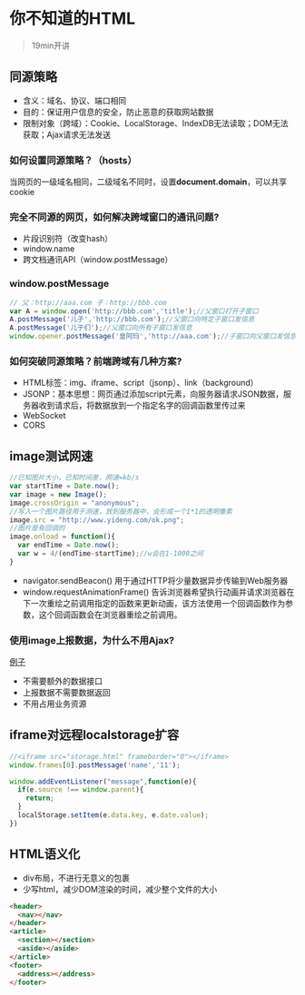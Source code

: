 # 你不知道的HTML

> 19min开讲

## 同源策略

* 含义：域名、协议、端口相同
* 目的：保证用户信息的安全，防止恶意的获取网站数据
* 限制对象（跨域）：Cookie、LocalStorage、IndexDB无法读取；DOM无法获取；Ajax请求无法发送

### 如何设置同源策略？（hosts）

当网页的一级域名相同，二级域名不同时，设置**document.domain**，可以共享cookie

### 完全不同源的网页，如何解决跨域窗口的通讯问题?

* 片段识别符（改变hash）
* window.name
* 跨文档通讯API（window.postMessage）

### window.postMessage

```javascript
// 父：http://aaa.com 子：http://bbb.com
var A = window.open('http://bbb.com','title');//父窗口打开子窗口
A.postMessage('儿子','http://bbb.com');//父窗口向特定子窗口发信息
A.postMessage('儿子们');//父窗口向所有子窗口发信息
window.opener.postMessage('皇阿玛','http://aaa.com');//子窗口向父窗口发信息
```

### 如何突破同源策略？前端跨域有几种方案?

* HTML标签：img、iframe、script（jsonp）、link（background）
* JSONP：基本思想：网页通过添加script元素，向服务器请求JSON数据，服务器收到请求后，将数据放到一个指定名字的回调函数里传过来
* WebSocket
* CORS

## image测试网速

```javascript
//已知图片大小，已知时间差，网速=kb/s
var startTime = Date.now();
var image = new Image();
image.crossOrigin = "anonymous";
//写入一个图片路径用于测速，放到服务器中，会形成一个1*1的透明像素
image.src = "http://www.yideng.com/ok.png";
//图片是有回调的
image.onload = function(){
  var endTime = Date.now();
  var w = 4/(endTime-startTime);//w会在1-1000之间
}
```

* navigator.sendBeacon() 用于通过HTTP将少量数据异步传输到Web服务器
* window.requestAnimationFrame() 告诉浏览器希望执行动画并请求浏览器在下一次重绘之前调用指定的函数来更新动画，该方法使用一个回调函数作为参数，这个回调函数会在浏览器重绘之前调用。

### 使用image上报数据，为什么不用Ajax?

[例子](https://gsp0.baidu.com/5aAHeD3nKhI2p27j8IqW0jdnxx1xbK/tb/pms/img/st.gif?ts=55w&t=time&sid=jktkesaqljy&dv=3&page=110_25&p=110&z_mapload_first_normal_cityindex=1691)

* 不需要额外的数据接口
* 上报数据不需要数据返回
* 不用占用业务资源

## iframe对远程localstorage扩容

```javascript
//<iframe src="storage.html" frameborder="0"></iframe>
window.frames[0].postMessage('name','11');
```

```javascript
window.addEventListener("message",function(e){
  if(e.source !== window.parent){
    return;
  }
  localStorage.setItem(e.data.key, e.date.value);
})
```

## HTML语义化

* div布局，不进行无意义的包裹
* 少写html，减少DOM渲染的时间，减少整个文件的大小

```html
<header>
  <nav></nav>
</header>
<article>
  <section></section>
  <aside></aside>
</article>
<footer>
  <address></address>
</footer>
```



